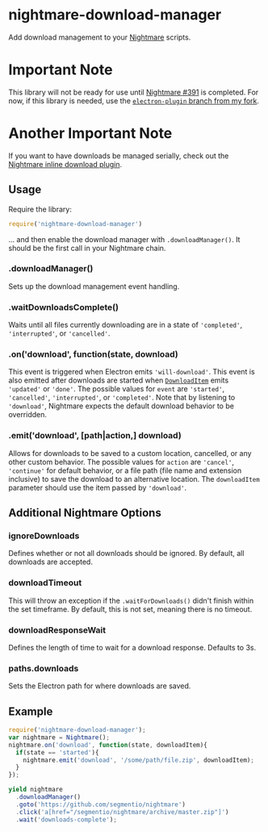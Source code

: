 nightmare-download-manager
======================

Add download management to your [Nightmare](http://github.com/segmentio/nightmare) scripts.

# Important Note
This library will not be ready for use until [Nightmare #391](https://github.com/segmentio/nightmare/issues/391) is completed.  For now, if this library is needed, use the [`electron-plugin` branch from my fork](https://github.com/rosshinkley/nightmare/tree/electron-plugin).

# Another Important Note
If you want to have downloads be managed serially, check out the [Nightmare inline download plugin](https://github.com/rosshinkley/nightmare-inline-download).

## Usage
Require the library: 

```js
require('nightmare-download-manager')
```
... and then enable the download manager with `.downloadManager()`.  It should be the first call in your Nightmare chain.

### .downloadManager()
Sets up the download management event handling.

### .waitDownloadsComplete()
Waits until all files currently downloading are in a state of `'completed'`, `'interrupted'`, or `'cancelled'`.

### .on('download', function(state, download) 
This event is triggered when Electron emits `'will-download'`.  This event is also emitted after downloads are started when [`DownloadItem`](https://github.com/atom/electron/blob/master/docs/api/download-item.md) emits `'updated'` or `'done'`.   The possible values for `event` are `'started'`, `'cancelled'`, `'interrupted'`, or `'completed'`.  Note that by listening to `'download'`, Nightmare expects the default download behavior to be overridden. 

### .emit('download', [path|action,] download)
Allows for downloads to be saved to a custom location, cancelled, or any other custom behavior.  The possible values for `action` are `'cancel'`, `'continue'` for default behavior, or a file path (file name and extension inclusive) to save the download to an alternative location. The `downloadItem` parameter should use the item passed by `'download'`.

## Additional Nightmare Options

### ignoreDownloads
Defines whether or not all downloads should be ignored.  By default, all downloads are accepted.

### downloadTimeout
This will throw an exception if the `.waitForDownloads()` didn't finish within the set timeframe.  By default, this is not set, meaning there is no timeout.

### downloadResponseWait
Defines the length of time to wait for a download response.  Defaults to 3s.

### paths.downloads
Sets the Electron path for where downloads are saved.

## Example

```javascript
require('nightmare-download-manager');
var nightmare = Nightmare();
nightmare.on('download', function(state, downloadItem){
  if(state == 'started'){
    nightmare.emit('download', '/some/path/file.zip', downloadItem);
  }
});

yield nightmare
  .downloadManager()
  .goto('https://github.com/segmentio/nightmare')
  .click('a[href="/segmentio/nightmare/archive/master.zip"]')
  .wait('downloads-complete');
```
